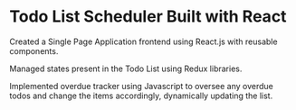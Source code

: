 # Todo List Scheduler Built with React

Created a Single Page Application frontend using React.js with reusable components.

Managed states present in the Todo List using Redux libraries.

Implemented overdue tracker using Javascript to oversee any overdue todos and change the items accordingly, dynamically updating the list.
